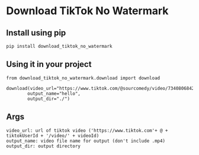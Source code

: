 # Download TikTok No Watermark

## Install using pip

```
pip install download_tiktok_no_watermark
```

## Using it in your project

```
from download_tiktok_no_watermark.download import download

download(video_url="https://www.tiktok.com/@sourcomedy/video/7340806842651528490",
        output_name="hello",
        output_dir="./")
```

## Args

```
video_url: url of tiktok video ('https://www.tiktok.com'+ @ + tiktokUserId + '/video/' + videoId)
output_name: video file name for output (don't include .mp4)
output_dir: output directory
```
